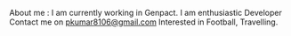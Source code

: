
About me : 
	I am currently working in Genpact.
	I am enthusiastic Developer
	Contact me on pkumar8106@gmail.com
	Interested in Football, Travelling. 
